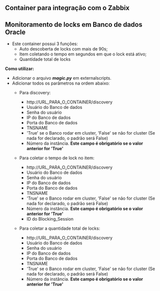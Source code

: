 ## Container para integração com o Zabbix
## Monitoramento de locks em Banco de dados Oracle

* Este container possui 3 funções:
    * Auto descoberta de locks com mais de 90s;
    * Item coletando o tempo em segundos em que o lock está ativo;
    * Quantidade total de locks
    
**Como utilizar:**
* Adicionar o arquivo **_magic.py_** em externalscripts.
* Adicionar todos os parâmetros na ordem abaixo:
    * Para discovery:
        * http://URL_PARA_O_CONTAINER/discovery
        * Usuário do Banco de dados
        * Senha do usuário
        * IP do Banco de dados
        * Porta do Banco de dados
        * TNSNAME
        * 'True' se o Banco rodar em cluster, 'False' se não for cluster (Se  nada for declarado, o padrão será False)
        * Número da instância. **Este campo é obrigatório se o valor anterior for 'True'**
        
    * Para coletar o tempo de lock no item:
        * http://URL_PARA_O_CONTAINER/discovery
        * Usuário do Banco de dados
        * Senha do usuário
        * IP do Banco de dados
        * Porta do Banco de dados
        * TNSNAME
        * 'True' se o Banco rodar em cluster, 'False' se não for cluster (Se  nada for declarado, o padrão será False)
        * Número da instância. **Este campo é obrigatório se o valor anterior for 'True'**
        * ID do Blocking_Session
        
    * Para coletar a quantidade total de locks:
        * http://URL_PARA_O_CONTAINER/discovery
        * Usuário do Banco de dados
        * Senha do usuário
        * IP do Banco de dados
        * Porta do Banco de dados
        * TNSNAME
        * 'True' se o Banco rodar em cluster, 'False' se não for cluster (Se  nada for declarado, o padrão será False)
        * Número da instância. **Este campo é obrigatório se o valor anterior for 'True'**